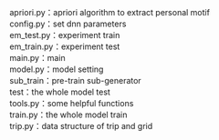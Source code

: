 apriori.py：apriori algorithm to extract personal motif  
config.py：set dnn parameters    
em_test.py：experiment train  
em_train.py：experiment test  
main.py：main  
model.py：model setting  
sub_train：pre-train sub-generator  
test：the whole model test  
tools.py：some helpful functions  
train.py：the whole model train  
trip.py：data structure of trip and grid  

